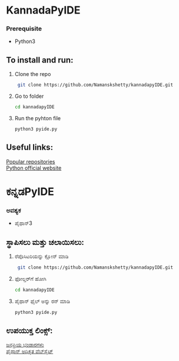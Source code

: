 # KannadaPyIDE
### Prerequisite
* Python3
## To install and run:
1. Clone the repo
   ```sh
    git clone https://github.com/Namanskshetty/kannadapyIDE.git
    ```
2. Go to folder
   ```sh
   cd kannadapyIDE
   ```
3. Run the pyhton file
    ```sh
    python3 pyide.py
    ```
 ## Useful links:
<html><body>
   <a href="https://github.com/Namanskshetty" >Popular repositories</a><br>
   <a href="https://www.python.org/" >Python official website</a><br>
   </body></html>
   
# ಕನ್ನಡPyIDE
### ಅವಶ್ಯಕ
* ಪೈಥಾನ್3
## ಸ್ಥಾಪಿಸಲು ಮತ್ತು ಚಲಾಯಿಸಲು:
1. ರೆಪೊಸಿಟರಿಯನ್ನು ಕ್ಲೋನ್ ಮಾಡಿ
   ```sh
    git clone https://github.com/Namanskshetty/kannadapyIDE.git
    ```
2. ಫೋಲ್ಡರ್‌ಗೆ ಹೋಗಿ
   ```sh
   cd kannadapyIDE
   ```
3. ಪೈಥಾನ್ ಫೈಲ್ ಅನ್ನು ರನ್ ಮಾಡಿ
    ```sh
    python3 pyide.py
    ```
 ## ಉಪಯುಕ್ತ ಲಿಂಕ್ಸ್:
<html><body>
   <a href="https://github.com/Namanskshetty" >ಜನಪ್ರಿಯ ಭಂಡಾರಗಳು</a><br>
   <a href="https://www.python.org/" >ಪೈಥಾನ್ ಅಧಿಕೃತ ವೆಬ್‌ಸೈಟ್</a><br>
   </body></html>
